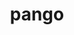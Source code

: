 ---
title: "pango"
layout: cache
categories: [package, develop-2024-12-01]
meta: {"versions": ["1.54.0"], "compilers": ["gcc@=11.4.0"], "oss": ["ubuntu22.04"], "platforms": ["linux"], "targets": ["x86_64_v3"], "stacks": ["e4s", "root"], "num_specs": 1, "num_specs_by_stack": {"root": 1, "e4s": 1}}
spec_details: [{"hash": "blghggoxbkaxdwvo7franx6esllxv7qy", "compiler": "gcc@=11.4.0", "versions": ["1.54.0"], "os": "ubuntu22.04", "platform": "linux", "target": "x86_64_v3", "variants": ["+X", "build_system=meson", "buildtype=release", "default_library=shared", "~strip"], "stacks": ["root", "e4s"], "size": "-", "tarball": "https://binaries.spack.io/develop-2024-12-01/build_cache/linux-ubuntu22.04-x86_64_v3/gcc-11.4.0/pango-1.54.0/linux-ubuntu22.04-x86_64_v3-gcc-11.4.0-pango-1.54.0-blghggoxbkaxdwvo7franx6esllxv7qy.spack"}]
---